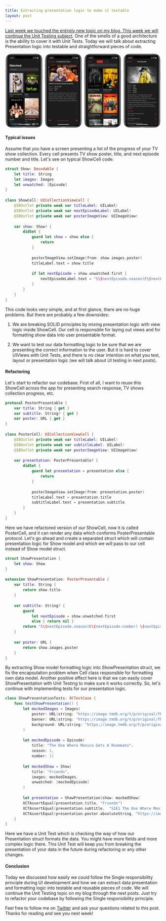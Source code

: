 ```yaml
---
title: Extracting presentation logic to make it testable
layout: post
---
```


[Last week we touched the entirely new topic on my blog. This week we will continue the Unit Testing subject](/2019/04/24/starting-unit-testing-with-model-layer/). One of the smells of a good architecture is the ability to cover it with Unit Tests. Today we will talk about extracting Presentation logic into testable and straightforward pieces of code.

![ShowBot](/public/showbot.jpg)

#### Typical issues
Assume that you have a screen presenting a list of the progress of your TV show collection. Every cell presents TV show poster, title, and next episode number and title. Let's see on typical ShowCell code:

```swift
struct Show: Decodable {
    let title: String
    let images: Images
    let unwatched: [Episode]
}

class ShowCell: UICollectionViewCell {
    @IBOutlet private weak var titleLabel: UILabel!
    @IBOutlet private weak var nextEpisodeLabel: UILabel!
    @IBOutlet private weak var posterImageView: UIImageView!

    var show: Show? {
        didSet {
            guard let show = show else {
                return
            }

            posterImageView.setImage(from: show.images.poster)
            titleLabel.text = show.title

            if let nextEpisode = show.unwatched.first {
                nextEpisodeLabel.text = "S\(nextEpisode.season)E\(nextEpisode.number) \(nextEpisode.title)"
            }
        }
    }
}
```

This code looks very simple, and at first glance, there are no huge problems. But there are probably a few downsides:

1. We are breaking SOLID principles by mixing presentation logic with view logic inside ShowCell. Our cell is responsible for laying out views and for formatting show data into user presentable format.

2. We want to test our data formatting logic to be sure that we are presenting the correct information to the user. But it is hard to cover UIViews with Unit Tests, and there is no clear intention on what you test, layout or presentation logic (we will talk about UI testing in next posts).

#### Refactoring
Let's start to refactor our codebase. First of all, I want to reuse this ShowCell across the app for presenting search response, TV shows collection progress, etc. 

```swift
protocol PosterPresentable {
    var title: String { get }
    var subtitle: String? { get }
    var poster: URL { get }
}

class PosterCell: UICollectionViewCell {
    @IBOutlet private weak var titleLabel: UILabel!
    @IBOutlet private weak var subtitleLabel: UILabel!
    @IBOutlet private weak var posterImageView: UIImageView!

    var presentation: PosterPresentable? {
        didSet {
            guard let presentation = presentation else {
                return
            }

            posterImageView.setImage(from: presentation.poster)
            titleLabel.text = presentation.title
            subtitleLabel.text = presentation.subtitle
        }
    }
}
```

Here we have refactored version of our ShowCell, now it is called PosterCell, and it can render any data which conforms PosterPresentable protocol. Let's go ahead and create a separated struct which will contain presentation logic for Show model and which we will pass to our cell instead of Show model struct.

```swift
struct ShowPresentation {
    let show: Show
}

extension ShowPresentation: PosterPresentable {
    var title: String {
        return show.title
    }

    var subtitle: String? {
        guard
            let nextEpisode = show.unwatched.first
            else { return nil }
        return "S\(nextEpisode.season)E\(nextEpisode.number) \(nextEpisode.title)"
    }

    var poster: URL {
        return show.images.poster
    }
}
```

By extracting Show model formatting logic into ShowPresentation struct, we fix the encapsulation problem when Cell class responsible for formatting own data model. Another positive effect here is that we can easily cover ShowPresentation with Unit Testing to make sure it works correctly. So, let's continue with implementing tests for our presentation logic.

```swift
class ShowPresentationTests: XCTestCase {
    func testShowPresentation() {
        let mockedImages = Images(
            poster: URL(string: "https://image.tmdb.org/t/p/original/fbtaoynlPpENx3Ss2laC7wgqLIP.jpg")!,
            banner: URL(string: "https://image.tmdb.org/t/p/original/fbtaoynlPpENx3Ss2laC7wgqLIP.jpg")!,
            background: URL(string: "https://image.tmdb.org/t/p/original/fbtaoynlPpENx3Ss2laC7wgqLIP.jpg")!
        )

        let mockedEpisode = Episode(
            title: "The One Where Monica Gets A Roommate",
            season: 1,
            number: 1)

        let mockedShow = Show(
            title: "Friends",
            images: mockedImages,
            unwatched: [mockedEpisode]
        )

        let presentation = ShowPresentation(show: mockedShow)
        XCTAssertEqual(presentation.title, "Friends")
        XCTAssertEqual(presentation.subtitle,  "S1E1 The One Where Monica Gets A Roommate")
        XCTAssertEqual(presentation.poster.absoluteString, "https://image.tmdb.org/t/p/original/fbtaoynlPpENx3Ss2laC7wgqLIP.jpg")
    }
}
```

Here we have a Unit Test which is checking the way of how our Presentation struct formats the data. You might have more fields and more complex logic there. This Unit Test will keep you from breaking the presentation of your data in the future during refactoring or any other changes.

#### Conclusion
Today we discussed how easily we could follow the Single responsibility principle during UI development and how we can extract data presentation and formatting logic into testable and reusable pieces of code. We will continue the Unit Testing topic on my blog through the next posts. Just try to refactor your codebase by following the Single responsibility principle. 

Feel free to follow me on [Twitter](https://twitter.com/mecid) and ask your questions related to this post. Thanks for reading and see you next week!